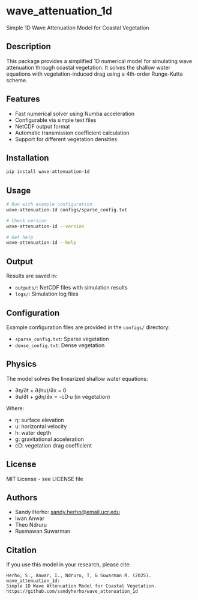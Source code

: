 # wave_attenuation_1d

Simple 1D Wave Attenuation Model for Coastal Vegetation

## Description

This package provides a simplified 1D numerical model for simulating wave attenuation through coastal vegetation. It solves the shallow water equations with vegetation-induced drag using a 4th-order Runge-Kutta scheme.

## Features

- Fast numerical solver using Numba acceleration
- Configurable via simple text files
- NetCDF output format
- Automatic transmission coefficient calculation
- Support for different vegetation densities

## Installation

```bash
pip install wave-attenuation-1d
```

## Usage

```bash
# Run with example configuration
wave-attenuation-1d configs/sparse_config.txt

# Check version
wave-attenuation-1d --version

# Get help
wave-attenuation-1d --help
```

## Output

Results are saved in:
- `outputs/`: NetCDF files with simulation results
- `logs/`: Simulation log files

## Configuration

Example configuration files are provided in the `configs/` directory:
- `sparse_config.txt`: Sparse vegetation
- `dense_config.txt`: Dense vegetation

## Physics

The model solves the linearized shallow water equations:
- ∂η/∂t + ∂(hu)/∂x = 0
- ∂u/∂t + g∂η/∂x = -cD·u (in vegetation)

Where:
- η: surface elevation
- u: horizontal velocity
- h: water depth
- g: gravitational acceleration
- cD: vegetation drag coefficient

## License

MIT License - see LICENSE file

## Authors

- Sandy Herho: sandy.herho@email.ucr.edu
- Iwan Anwar
- Theo Ndruru
- Rusmawan Suwarman

## Citation

If you use this model in your research, please cite:
```
Herho, S., Anwar, I., Ndruru, T, & Suwarman R. (2025). wave_attenuation_1d: 
Simple 1D Wave Attenuation Model for Coastal Vegetation. 
https://github.com/sandyherho/wave_attenuation_1d
```
